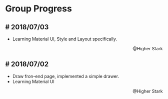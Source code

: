 # Group Progress

## \# 2018/07/03

* Learning Material UI, Style and Layout specifically.

<p align="right">@Higher Stark</p>

## \# 2018/07/02

* Draw fron-end page, implemented a simple drawer.
* Learning Material UI

<p align="right">@Higher Stark</p>
